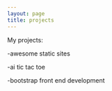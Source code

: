 ```yaml
---
layout: page
title: projects
---
```

My projects:

-awesome static sites

-ai tic tac toe

-bootstrap front end development
